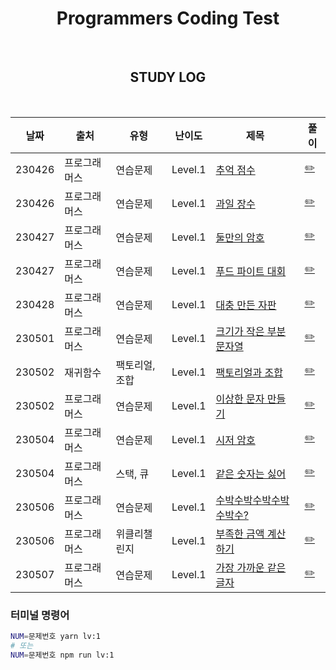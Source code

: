 <div align="center">

# Programmers Coding Test

<br>

## STUDY LOG

<br>

| 날짜   | 출처         | 유형        | 난이도  | 제목                                                                                       | 풀이                                                                         |
| ------ | ------------ | ----------- | ------- | ------------------------------------------------------------------------------------------ | ---------------------------------------------------------------------------- |
| 230426 | 프로그래머스 | 연습문제        | Level.1 | [추억 점수](https://school.programmers.co.kr/learn/courses/30/lessons/176963)                          | [✏️](https://github.com/yjleeinkr/Programmers/tree/main/level1/176963)  |
| 230426 | 프로그래머스 | 연습문제        | Level.1 | [과일 장수](https://school.programmers.co.kr/learn/courses/30/lessons/135808)                          | [✏️](https://github.com/yjleeinkr/Programmers/tree/main/level1/135808)  |
| 230427 | 프로그래머스 | 연습문제        | Level.1 | [둘만의 암호](https://school.programmers.co.kr/learn/courses/30/lessons/155652)                          | [✏️](https://github.com/yjleeinkr/Programmers/tree/main/level1/155652)  |
| 230427 | 프로그래머스 | 연습문제        | Level.1 | [푸드 파이트 대회](https://school.programmers.co.kr/learn/courses/30/lessons/134240)                          | [✏️](https://github.com/yjleeinkr/Programmers/tree/main/level1/134240)  |
| 230428 | 프로그래머스 | 연습문제        | Level.1 | [대충 만든 자판](https://school.programmers.co.kr/learn/courses/30/lessons/160586)                          | [✏️](https://github.com/yjleeinkr/Programmers/tree/main/level1/160586)  |
| 230501 | 프로그래머스 | 연습문제        | Level.1 | [크기가 작은 부분 문자열](https://school.programmers.co.kr/learn/courses/30/lessons/147355)                          | [✏️](https://github.com/yjleeinkr/Programmers/tree/main/level1/147355)  |
| 230502 | 재귀함수 | 팩토리얼, 조합        | Level.1 | [팩토리얼과 조합]()                          | [✏️](https://github.com/yjleeinkr/Programmers/tree/main/level1/nCr)  |
| 230502 | 프로그래머스 | 연습문제        | Level.1 | [이상한 문자 만들기](https://school.programmers.co.kr/learn/courses/30/lessons/12930)                          | [✏️](https://github.com/yjleeinkr/Programmers/tree/main/level1/12930)  |
| 230504 | 프로그래머스 | 연습문제        | Level.1 | [시저 암호](https://school.programmers.co.kr/learn/courses/30/lessons/12926)                          | [✏️](https://github.com/yjleeinkr/Programmers/tree/main/level1/12926)  |
| 230504 | 프로그래머스 | 스택, 큐        | Level.1 | [같은 숫자는 싫어](https://school.programmers.co.kr/learn/courses/30/lessons/12906)                          | [✏️](https://github.com/yjleeinkr/Programmers/tree/main/level1/12906)  |
| 230506 | 프로그래머스 | 연습문제        | Level.1 | [수박수박수박수박수박수?](https://school.programmers.co.kr/learn/courses/30/lessons/12922)                          | [✏️](https://github.com/yjleeinkr/Programmers/tree/main/level1/12922)  |
| 230506 | 프로그래머스 | 위클리챌린지        | Level.1 | [부족한 금액 계산하기](https://school.programmers.co.kr/learn/courses/30/lessons/82612)                          | [✏️](https://github.com/yjleeinkr/Programmers/tree/main/level1/82612)  |
| 230507 | 프로그래머스 | 연습문제        | Level.1 | [가장 가까운 같은 글자](https://school.programmers.co.kr/learn/courses/30/lessons/82612)                          | [✏️](https://github.com/yjleeinkr/Programmers/tree/main/level1/142086)  |

</div>

### 터미널 명령어 
```bash
NUM=문제번호 yarn lv:1
# 또는
NUM=문제번호 npm run lv:1
```